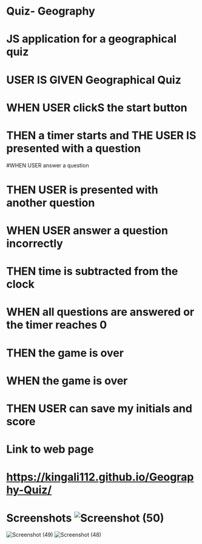 # Quiz- Geography
# JS application for a geographical quiz
 # USER IS GIVEN Geographical Quiz
# WHEN USER  clickS the start button
# THEN a timer starts and THE USER IS presented with a question
#WHEN USER answer a question
 # THEN USER is presented with another question
# WHEN USER answer a question incorrectly
# THEN time is subtracted from the clock
# WHEN all questions are answered or the timer reaches 0
# THEN the game is over
# WHEN the game is over
# THEN USER can save my initials and score


# Link to web page
# https://kingali112.github.io/Geography-Quiz/
# Screenshots ![Screenshot (50)](https://user-images.githubusercontent.com/118015045/218620898-5cc8e16f-e162-4e82-a895-e67aa7747c1b.png)
![Screenshot (49)](https://user-images.githubusercontent.com/118015045/218620900-61ed9f2a-ac7e-4614-9acd-5f6770e2b5a6.png)
![Screenshot (48)](https://user-images.githubusercontent.com/118015045/218620901-cb49f2f8-3c8f-4a27-84bb-64e1e38d3581.png)
